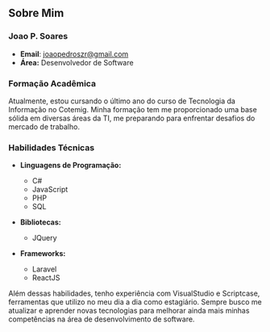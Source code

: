 ## Sobre Mim

### Joao P. Soares

- **Email**: [joaopedroszr@gmail.com](mailto:joaopedroszr@gmail.com)
- **Área:** Desenvolvedor de Software

### Formação Acadêmica

Atualmente, estou cursando o último ano do curso de Tecnologia da Informação no Cotemig. Minha formação tem me proporcionado uma base sólida em diversas áreas da TI, me preparando para enfrentar desafios do mercado de trabalho.

### Habilidades Técnicas

- **Linguagens de Programação:**
  - C#
  - JavaScript
  - PHP
  - SQL

- **Bibliotecas:**
  - JQuery

- **Frameworks:**
  - Laravel
  - ReactJS

Além dessas habilidades, tenho experiência com VisualStudio e Scriptcase, ferramentas que utilizo no meu dia a dia como estagiário. Sempre busco me atualizar e aprender novas tecnologias para melhorar ainda mais minhas competências na área de desenvolvimento de software.
